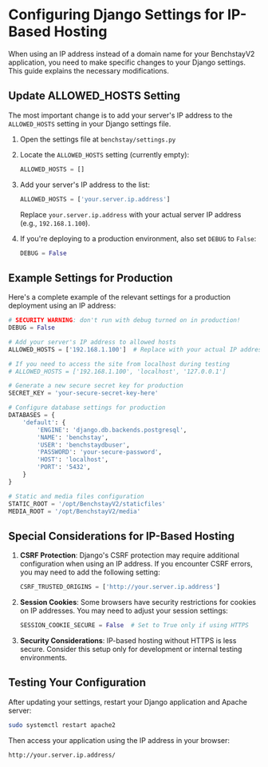 # Configuring Django Settings for IP-Based Hosting

When using an IP address instead of a domain name for your BenchstayV2 application, you need to make specific changes to your Django settings. This guide explains the necessary modifications.

## Update ALLOWED_HOSTS Setting

The most important change is to add your server's IP address to the `ALLOWED_HOSTS` setting in your Django settings file.

1. Open the settings file at `benchstay/settings.py`

2. Locate the `ALLOWED_HOSTS` setting (currently empty):

   ```python
   ALLOWED_HOSTS = []
   ```

3. Add your server's IP address to the list:

   ```python
   ALLOWED_HOSTS = ['your.server.ip.address']
   ```

   Replace `your.server.ip.address` with your actual server IP address (e.g., `192.168.1.100`).

4. If you're deploying to a production environment, also set `DEBUG` to `False`:

   ```python
   DEBUG = False
   ```

## Example Settings for Production

Here's a complete example of the relevant settings for a production deployment using an IP address:

```python
# SECURITY WARNING: don't run with debug turned on in production!
DEBUG = False

# Add your server's IP address to allowed hosts
ALLOWED_HOSTS = ['192.168.1.100']  # Replace with your actual IP address

# If you need to access the site from localhost during testing
# ALLOWED_HOSTS = ['192.168.1.100', 'localhost', '127.0.0.1']

# Generate a new secure secret key for production
SECRET_KEY = 'your-secure-secret-key-here'

# Configure database settings for production
DATABASES = {
    'default': {
        'ENGINE': 'django.db.backends.postgresql',
        'NAME': 'benchstay',
        'USER': 'benchstaydbuser',
        'PASSWORD': 'your-secure-password',
        'HOST': 'localhost',
        'PORT': '5432',
    }
}

# Static and media files configuration
STATIC_ROOT = '/opt/BenchstayV2/staticfiles'
MEDIA_ROOT = '/opt/BenchstayV2/media'
```

## Special Considerations for IP-Based Hosting

1. **CSRF Protection**: Django's CSRF protection may require additional configuration when using an IP address. If you encounter CSRF errors, you may need to add the following setting:

   ```python
   CSRF_TRUSTED_ORIGINS = ['http://your.server.ip.address']
   ```

2. **Session Cookies**: Some browsers have security restrictions for cookies on IP addresses. You may need to adjust your session settings:

   ```python
   SESSION_COOKIE_SECURE = False  # Set to True only if using HTTPS
   ```

3. **Security Considerations**: IP-based hosting without HTTPS is less secure. Consider this setup only for development or internal testing environments.

## Testing Your Configuration

After updating your settings, restart your Django application and Apache server:

```bash
sudo systemctl restart apache2
```

Then access your application using the IP address in your browser:

```
http://your.server.ip.address/
```